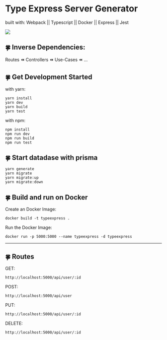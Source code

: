 # Type Express Server Generator
built with:
Webpack || Typescript || Docker || Express || Jest

![](https://pandao.github.io/editor.md/examples/images/4.jpg)

## 🍀 Inverse Dependencies:

Routes ⏪ Controllers ⏪ Use-Cases ⏪ ...

## 🍀 Get Development Started 

with yarn:
```shell
yarn install
yarn dev
yarn build
yarn test
```

with npm:
```shell
npm install
npm run dev
npm run build
npm run test
```

## 🍀 Start datadase with prisma

```shell
yarn generate
yarn migrate
yarn migrate:up
yarn migrate:down
```

## 🍀 Build and run on Docker

Create an Docker Image:
```shell
docker build -t typeexpress .
```
Run the Docker Image:
```shell
docker run -p 5000:5000 --name typeexpress -d typeexpress
```

-------------
## 🍀 Routes
GET:
```shell
http://localhost:5000/api/user/:id
```

POST: 
```shell
http://localhost:5000/api/user
```

PUT: 
```shell
http://localhost:5000/api/user/:id
```

DELETE: 
```shell
http://localhost:5000/api/user/:id
```
